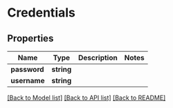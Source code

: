 # Credentials

## Properties
Name | Type | Description | Notes
------------ | ------------- | ------------- | -------------
**password** | **string** |  | 
**username** | **string** |  | 

[[Back to Model list]](../README.md#documentation-for-models) [[Back to API list]](../README.md#documentation-for-api-endpoints) [[Back to README]](../README.md)


